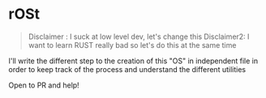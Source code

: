 # rOSt

> Disclaimer : I suck at low level dev, let's change this
> Disclaimer2: I want to learn RUST really bad so let's do this at the same time

I'll write the different step to the creation of this "OS" in independent file in order to keep track of the process and understand the different utilities  

Open to PR and help!  
